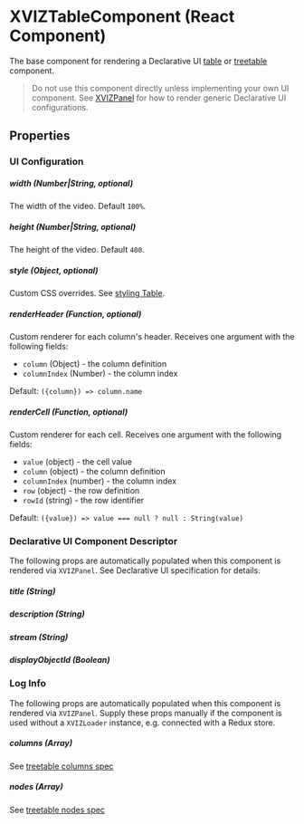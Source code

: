 # XVIZTableComponent (React Component)

The base component for rendering a Declarative UI
[table](https://github.com/uber/xviz/blob/master/docs/protocol-schema/declarative-ui.md#table) or
[treetable](https://github.com/uber/xviz/blob/master/docs/protocol-schema/declarative-ui.md#table)
component.

> Do not use this component directly unless implementing your own UI component. See
> [XVIZPanel](/docs/api-reference/xviz-panel) for how to render generic Declarative UI
> configurations.

## Properties

### UI Configuration

##### width (Number|String, optional)

The width of the video. Default `100%`.

##### height (Number|String, optional)

The height of the video. Default `400`.

##### style (Object, optional)

Custom CSS overrides. See [styling Table](https://github.com/uber-web/monochrome/blob/master/src/table/README.md#styling).

##### renderHeader (Function, optional)

Custom renderer for each column's header. Receives one argument with the following fields:

- `column` (Object) - the column definition
- `columnIndex` (Number) - the column index

Default: `({column}) => column.name`

##### renderCell (Function, optional)

Custom renderer for each cell. Receives one argument with the following fields:

- `value` (object) - the cell value
- `column` (object) - the column definition
- `columnIndex` (number) - the column index
- `row` (object) - the row definition
- `rowId` (string) - the row identifier

Default: `({value}) => value === null ? null : String(value)`

### Declarative UI Component Descriptor

The following props are automatically populated when this component is rendered via `XVIZPanel`. See
Declarative UI specification for details.

##### title (String)

##### description (String)

##### stream (String)

##### displayObjectId (Boolean)

### Log Info

The following props are automatically populated when this component is rendered via `XVIZPanel`.
Supply these props manually if the component is used without a `XVIZLoader` instance, e.g. connected
with a Redux store.

##### columns (Array)

See
[treetable columns spec](https://github.com/uber/xviz/blob/master/docs/protocol-schema/ui-primitives.md#treetable-columns)

##### nodes (Array)

See
[treetable nodes spec](https://github.com/uber/xviz/blob/master/docs/protocol-schema/ui-primitives.md#treetable-nodes-rows)
